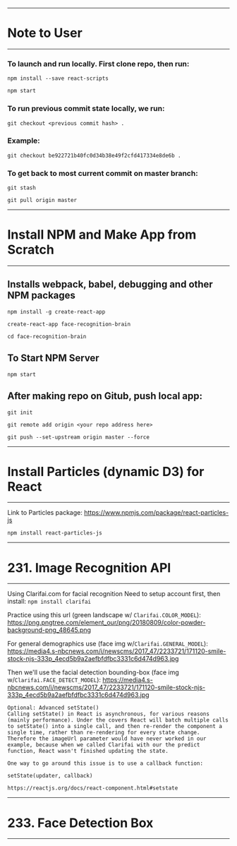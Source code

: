 --------------------------------------------------------------
# Note to User
--------------------------------------------------------------
### To launch and run locally. First clone repo, then run:

`npm install --save react-scripts`

`npm start`

### To run previous commit state locally, we run:
`git checkout <previous commit hash> .`

### Example:
`git checkout be922721b40fc0d34b38e49f2cfd417334e8de6b .`

### To get back to most current commit on master branch:
`git stash`

`git pull origin master`

---------------------------------------------------------------
# Install NPM and Make App from Scratch
---------------------------------------------------------------

## Installs webpack, babel, debugging and other NPM packages
`npm install -g create-react-app`

`create-react-app face-recognition-brain`

`cd face-recognition-brain`

## To Start NPM Server
`npm start`

## After making repo on Gitub, push local app:
`git init`

`git remote add origin <your repo address here>`

`git push --set-upstream origin master --force`

----------------------------------------------------------
# Install Particles (dynamic D3) for React
---------------------------------------------------------

Link to Particles package:
https://www.npmjs.com/package/react-particles-js

`npm install react-particles-js`

----------------------------------------------------------
# 231. Image Recognition API
----------------------------------------------------------

Using Clarifai.com for facial recognition
Need to setup account first, then install:
`npm install clarifai`

Practice using this url (green landscape w/ `Clarifai.COLOR_MODEL`):
https://png.pngtree.com/element_our/png/20180809/color-powder-background-png_48645.png

For general demographics use (face img w/`Clarifai.GENERAL_MODEL`):
https://media4.s-nbcnews.com/i/newscms/2017_47/2233721/171120-smile-stock-njs-333p_4ecd5b9a2aefbfdfbc3331c6d474d963.jpg

Then we'll use the facial detection bounding-box (face img w/`Clarifai.FACE_DETECT_MODEL`):
https://media4.s-nbcnews.com/i/newscms/2017_47/2233721/171120-smile-stock-njs-333p_4ecd5b9a2aefbfdfbc3331c6d474d963.jpg

```
Optional: Advanced setState()
Calling setState() in React is asynchronous, for various reasons (mainly performance). Under the covers React will batch multiple calls to setState() into a single call, and then re-render the component a single time, rather than re-rendering for every state change. Therefore the imageUrl parameter would have never worked in our example, because when we called Clarifai with our the predict function, React wasn't finished updating the state. 

One way to go around this issue is to use a callback function:

setState(updater, callback)

https://reactjs.org/docs/react-component.html#setstate

```

 ----------------------------------------------------
# 233. Face Detection Box
-----------------------------------------------------

